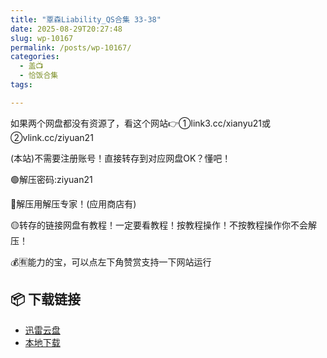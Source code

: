 ```yaml
---
title: "覃森Liability_QS合集 33-38"
date: 2025-08-29T20:27:48
slug: wp-10167
permalink: /posts/wp-10167/
categories:
  - 盖📺
  - 恰饭合集
tags:

---
```


如果两个网盘都没有资源了，看这个网站👉①link3.cc/xianyu21或②vlink.cc/ziyuan21

(本站)不需要注册账号！直接转存到对应网盘OK？懂吧！

🟢解压密码:ziyuan21

🔵解压用解压专家！(应用商店有)

🟡转存的链接网盘有教程！一定要看教程！按教程操作！不按教程操作你不会解压！

💰🈶能力的宝，可以点左下角赞赏支持一下网站运行

## 📦 下载链接
- [迅雷云盘](https://blziyuan21.com/pay-download/10167?key=118ac3a1d0&down_id=0)
- [本地下载](https://blziyuan21.com/pay-download/10167?key=118ac3a1d0&down_id=1)

